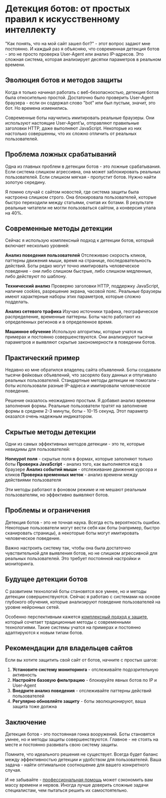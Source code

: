 ﻿# Детекция ботов: от простых правил к искусственному интеллекту

"Как понять, что на мой сайт зашел бот?" - этот вопрос задают мне постоянно. И каждый раз я объясняю, что современная детекция ботов - это не просто проверка User-Agent или анализ IP-адресов. Это сложная система, которая анализирует десятки параметров в реальном времени.

## Эволюция ботов и методов защиты

Когда я только начинал работать с веб-безопасностью, детекция ботов была относительно простой. Достаточно было проверить User-Agent браузера - если он содержал слово "bot" или был пустым, значит, это бот. Но времена изменились.

Современные боты научились имитировать реальные браузеры. Они используют настоящие User-Agent'ы, отправляют правильные заголовки HTTP, даже выполняют JavaScript. Некоторые из них настолько совершенны, что их сложно отличить от реальных пользователей.

## Проблема ложных срабатываний

Одна из главных проблем в детекции ботов - это ложные срабатывания. Если система слишком агрессивна, она может заблокировать реальных пользователей. Если слишком мягкая - пропустит ботов. Нужно найти золотую середину.

Я помню случай с сайтом новостей, где система защиты была настроена слишком строго. Она блокировала пользователей, которые быстро переходили между статьями, считая их ботами. В результате реальные читатели не могли пользоваться сайтом, а конверсия упала на 40%.

## Современные методы детекции

Сейчас я использую комплексный подход к детекции ботов, который включает несколько уровней:

**Анализ поведения пользователей**
Отслеживаю скорость кликов, паттерны движения мыши, время на странице, последовательность действий. Боты редко могут точно имитировать человеческое поведение - они либо слишком быстрые, либо слишком медленные, либо действуют по шаблону.

**Технический анализ**
Проверяю заголовки HTTP, поддержку JavaScript, наличие cookies, разрешение экрана, часовой пояс. Реальные браузеры имеют характерные наборы этих параметров, которые сложно подделать.

**Анализ сетевого трафика**
Изучаю источники трафика, географическое распределение, временные паттерны. Боты часто работают из определенных регионов и в определенное время.

**Машинное обучение**
Использую алгоритмы, которые учатся на примерах и постоянно совершенствуются. Они анализируют тысячи параметров и выявляют скрытые закономерности в поведении ботов.

## Практический пример

Недавно ко мне обратился владелец сайта объявлений. Боты создавали тысячи фейковых объявлений, что засоряло базу данных и отпугивало реальных пользователей. Стандартные методы детекции не помогали - боты использовали разные IP-адреса и имитировали человеческое поведение.

Решение оказалось неожиданно простым. Я добавил анализ времени заполнения формы. Реальные пользователи тратят на заполнение формы в среднем 2-3 минуты, боты - 10-15 секунд. Этот параметр оказался очень надежным индикатором.

## Скрытые методы детекции

Одни из самых эффективных методов детекции - это те, которые невидимы для пользователей:

**Honeypot поля** - скрытые поля в формах, которые заполняют только боты
**Проверка JavaScript** - анализ того, как выполняется код в браузере
**Анализ событий мыши** - отслеживание движения курсора и кликов
**Проверка временных меток** - анализ времени между действиями пользователя

Эти методы работают в фоновом режиме и не мешают реальным пользователям, но эффективно выявляют ботов.

## Проблемы и ограничения

Детекция ботов - это не точная наука. Всегда есть вероятность ошибки. Некоторые пользователи могут вести себя как боты (например, быстро сканировать страницы), а некоторые боты могут имитировать человеческое поведение.

Важно настроить систему так, чтобы она была достаточно чувствительной для выявления ботов, но не слишком агрессивной для реальных пользователей. Это требует постоянной настройки и мониторинга.

## Будущее детекции ботов

С развитием технологий боты становятся все умнее, но и методы детекции совершенствуются. Сейчас я работаю с системами на основе глубокого обучения, которые анализируют поведение пользователей на уровне нейронных сетей.

Особенно перспективным кажется [комплексный подход к защите](https://progaem.com/ustanovka-antibota-usluga-po-zashhite-ot-botov-vashih-sajtov-na-razlichnyh-cms-sistemah.html), который сочетает традиционные методы с современными технологиями. Такие системы учатся на примерах и постоянно адаптируются к новым типам ботов.

## Рекомендации для владельцев сайтов

Если вы хотите защитить свой сайт от ботов, начните с простых шагов:

1. **Установите систему мониторинга** - отслеживайте подозрительную активность
2. **Настройте базовую фильтрацию** - блокируйте явных ботов по IP и User-Agent
3. **Внедрите анализ поведения** - отслеживайте паттерны действий пользователей
4. **Регулярно обновляйте защиту** - боты эволюционируют, ваша защита тоже должна

## Заключение

Детекция ботов - это постоянная гонка вооружений. Боты становятся умнее, но и методы защиты совершенствуются. Главное - не стоять на месте и постоянно развивать свою систему защиты.

Помните, что идеального решения не существует. Всегда будет баланс между эффективностью детекции и удобством для пользователей. Ваша задача - найти оптимальное соотношение для вашего конкретного случая.

И не забывайте - [профессиональная помощь](https://progaem.com/ustanovka-antibota-usluga-po-zashhite-ot-botov-vashih-sajtov-na-razlichnyh-cms-sistemah.html) может сэкономить вам массу времени и нервов. Иногда лучше доверить сложные задачи специалистам, чем пытаться решить их самостоятельно.





